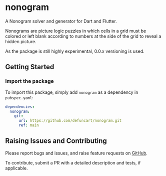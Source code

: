 # nonogram

A Nonogram solver and generator for Dart and Flutter.

Nonograms are picture logic puzzles in which cells in a grid must be colored or left blank according to numbers at the side of the grid to reveal a hidden picture. 

As the package is still highly experimental, 0.0.x versioning is used.

## Getting Started

### Import the package

To import this package, simply add `nonogram` as a dependency in `pubspec.yaml`:

```yaml
dependencies:
  nonogram:
    git:
      url: https://github.com/defuncart/nonogram.git
      ref: main
```

## Raising Issues and Contributing

Please report bugs and issues, and raise feature requests on [GitHub](https://github.com/defuncart/nonogram/issues).

To contribute, submit a PR with a detailed description and tests, if applicable.
